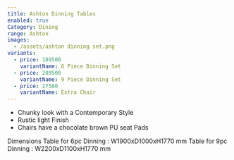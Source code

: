 ```yaml
---
title: Ashton Dinning Tables
enabled: true
Category: Dining
range: Ashton
images:
  - /assets/ashton dinning set.png
variants:
  - price: 189500
    variantName: 6 Piece Dinning Set
  - price: 209500
    variantName: 9 Piece Dinning Set
  - price: 27500
    variantName: Extra Chair
---
```


* Chunky look with a Contemporary Style
* Rustic light Finish
* Chairs have a chocolate brown PU seat Pads

Dimensions
Table for 6pc Dinning : W1900xD1000xH1770 mm
Table for 9pc Dinning : W2200xD1100xH1770 mm